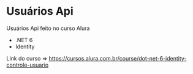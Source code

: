 # Usuários Api

Usuários Api feito no curso Alura

- .NET 6
- Identity

Link do curso => https://cursos.alura.com.br/course/dot-net-6-identity-controle-usuario
